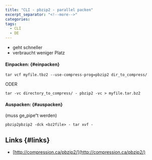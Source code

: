 ```yaml
---
title: "CLI - pbzip2 - parallel packen"
excerpt_separator: "<!--more-->"
categories:
tags:
  - CLI
  - DE
---
```



* geht schneller
* verbraucht weniger Platz

#### Einpacken: {#einpacken}

```
tar vcf myfile.tbz2 --use-compress-prog=pbzip2 dir_to_compress/
```

ODER

```
tar -vc directory_to_compress/ - pbzip2 -vc > myfile.tar.bz2
```

#### Auspacken: {#auspacken}

\(muss ge„pipe“t werden\)

```
pbzip2pbzip2 -dck <bz2file> - tar xvf -
```

## Links {#links}

* [http://compression.ca/pbzip2/](http://compression.ca/pbzip2/)



